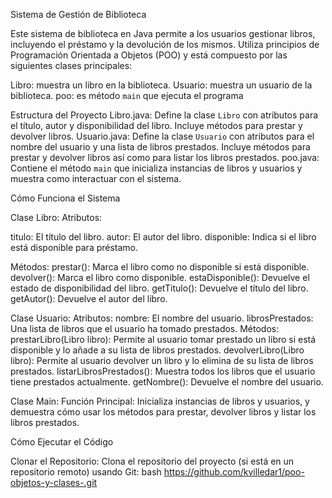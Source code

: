Sistema de Gestión de Biblioteca

Este sistema  de biblioteca en Java permite a los usuarios gestionar libros, incluyendo el préstamo y la devolución de los mismos. Utiliza principios de Programación Orientada a Objetos (POO) y está compuesto por las siguientes clases principales:

Libro:  muestra un libro en la biblioteca.
Usuario: muestra  un usuario de la biblioteca.
poo: es  método `main` que ejecuta el programa 

Estructura del Proyecto
Libro.java: Define la clase `Libro` con atributos para el título, autor y disponibilidad del libro. Incluye métodos para prestar y devolver libros.
Usuario.java: Define la clase `Usuario` con atributos para el nombre del usuario y una lista de libros prestados. Incluye métodos para prestar y devolver libros así como para listar los libros prestados.
poo.java: Contiene el método `main` que inicializa instancias de libros y usuarios y muestra como interactuar con el sistema.

Cómo Funciona el Sistema

 Clase Libro:
   Atributos:
   
  titulo: El título del libro.
  autor: El autor del libro.
  disponible: Indica si el libro está disponible para préstamo.

Métodos:
prestar(): Marca el libro como no disponible si está disponible.
devolver(): Marca el libro como disponible.
estaDisponible(): Devuelve el estado de disponibilidad del libro.
getTitulo(): Devuelve el título del libro.
getAutor(): Devuelve el autor del libro.

 Clase Usuario:
   Atributos:
   nombre: El nombre del usuario.
   librosPrestados: Una lista de libros que el usuario ha tomado prestados.
   Métodos:
   prestarLibro(Libro libro): Permite al usuario tomar prestado un libro si está disponible y lo añade a su lista de libros prestados.
   devolverLibro(Libro libro): Permite al usuario devolver un libro y lo elimina de su lista de libros prestados.
   listarLibrosPrestados(): Muestra todos los libros que el usuario tiene prestados actualmente.
   getNombre(): Devuelve el nombre del usuario.

 Clase Main:
Función Principal: Inicializa instancias de libros y usuarios, y demuestra cómo usar los métodos para prestar, devolver libros y listar los libros prestados.

Cómo Ejecutar el Código

 Clonar el Repositorio:
   Clona el repositorio del proyecto (si está en un repositorio remoto) usando Git:
   bash
https://github.com/kvilledar1/poo-objetos-y-clases-.git

   
